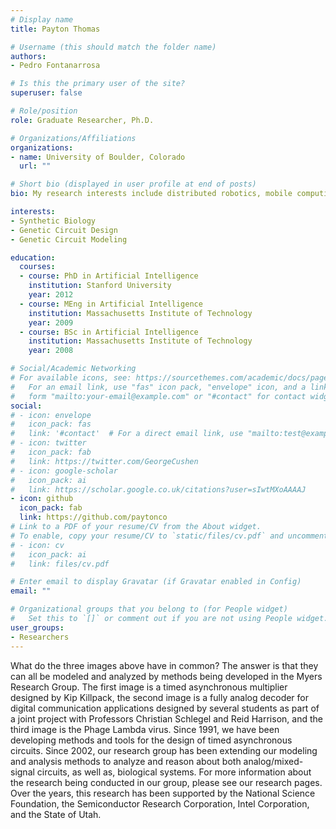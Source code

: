 ```yaml
---
# Display name
title: Payton Thomas

# Username (this should match the folder name)
authors:
- Pedro Fontanarrosa

# Is this the primary user of the site?
superuser: false

# Role/position
role: Graduate Researcher, Ph.D.

# Organizations/Affiliations
organizations:
- name: University of Boulder, Colorado
  url: ""

# Short bio (displayed in user profile at end of posts)
bio: My research interests include distributed robotics, mobile computing and programmable matter.

interests:
- Synthetic Biology
- Genetic Circuit Design
- Genetic Circuit Modeling

education:
  courses:
  - course: PhD in Artificial Intelligence
    institution: Stanford University
    year: 2012
  - course: MEng in Artificial Intelligence
    institution: Massachusetts Institute of Technology
    year: 2009
  - course: BSc in Artificial Intelligence
    institution: Massachusetts Institute of Technology
    year: 2008

# Social/Academic Networking
# For available icons, see: https://sourcethemes.com/academic/docs/page-builder/#icons
#   For an email link, use "fas" icon pack, "envelope" icon, and a link in the
#   form "mailto:your-email@example.com" or "#contact" for contact widget.
social:
# - icon: envelope
#   icon_pack: fas
#   link: '#contact'  # For a direct email link, use "mailto:test@example.org".
# - icon: twitter
#   icon_pack: fab
#   link: https://twitter.com/GeorgeCushen
# - icon: google-scholar
#   icon_pack: ai
#   link: https://scholar.google.co.uk/citations?user=sIwtMXoAAAAJ
- icon: github
  icon_pack: fab
  link: https://github.com/paytonco
# Link to a PDF of your resume/CV from the About widget.
# To enable, copy your resume/CV to `static/files/cv.pdf` and uncomment the lines below.
# - icon: cv
#   icon_pack: ai
#   link: files/cv.pdf

# Enter email to display Gravatar (if Gravatar enabled in Config)
email: ""

# Organizational groups that you belong to (for People widget)
#   Set this to `[]` or comment out if you are not using People widget.
user_groups:
- Researchers
---
```



What do the three images above have in common? The answer is that they can all be modeled and analyzed by methods being developed in the Myers Research Group. The first image is a timed asynchronous multiplier designed by Kip Killpack, the second image is a fully analog decoder for digital communication applications designed by several students as part of a joint project with Professors Christian Schlegel and Reid Harrison, and the third image is the Phage Lambda virus. Since 1991, we have been developing methods and tools for the design of timed asynchronous circuits. Since 2002, our research group has been extending our modeling and analysis methods to analyze and reason about both analog/mixed-signal circuits, as well as, biological systems. For more information about the research being conducted in our group, please see our research pages.\
Over the years, this research has been supported by the National Science Foundation, the Semiconductor Research Corporation, Intel Corporation, and the State of Utah.
